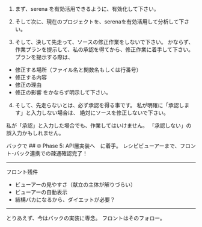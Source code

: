 1. まず、serena を有効活用できるように、有効化して下さい。

2. そして次に、現在のプロジェクトを、serenaを有効活用して分析して下さい。

3. そして、決して先走って、ソースの修正作業をしないで下さい。
かならず、作業プランを提示して、私の承認を得てから、修正作業に着手して下さい。
プランを提示する際は、
- 修正する場所（ファイル名と関数名もしくは行番号）
- 修正する内容
- 修正の理由
- 修正の影響
をかならず明示して下さい。

4. そして、先走らないとは、必ず承認を得る事です。
私が明確に「承認します」と入力しない場合は、
絶対にソースを修正しないで下さい。

私が「承認」と入力した場合でも、作業してはいけません。
「承認しない」の誤入力かもしれません。

バックで ## 🌐 Phase 5: API層実装へ　に着手。
レシピビューアーまで、フロント-バック連携での疎通確認完了！

---
フロント残件
- ビューアーの見やすさ（献立の主体が解りづらい）
- ビューアーの自動表示
- 結構バカになるから、ダイエットが必要？

---
とりあえず、今はバックの実装に専念。
フロントはそのフォロー。